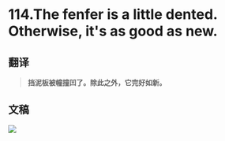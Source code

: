 # 114.The fenfer is a little dented. Otherwise, it's as good as new.

## 翻译

> **挡泥板被幢撞凹了。除此之外，它完好如新。**

## 文稿

![](https://cdn.jsdelivr.net/gh/imtianx/speaking180/img/114.jpg)

